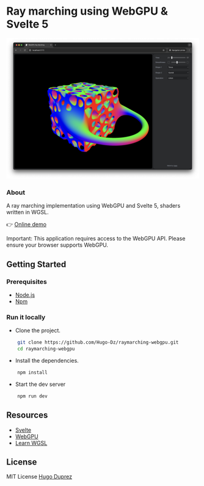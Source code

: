 # Ray marching using WebGPU & Svelte 5

<p align="center">
  <img src="/static/images/screenshot.png" alt="App Screenshot" />
</p>

### About

A ray marching implementation using WebGPU and Svelte 5, shaders written in WGSL.

👉 [Online demo](https://raymarching-webgpu.pages.dev/)

Important: This application requires access to the WebGPU API. Please ensure your browser supports WebGPU.

## Getting Started

### Prerequisites

- [Node.js](https://nodejs.org/en/)
- [Npm](https://docs.npmjs.com/getting-started)

### Run it locally

- Clone the project.

```bash
    git clone https://github.com/Hugo-Dz/raymarching-webgpu.git
    cd raymarching-webgpu
```

- Install the dependencies.

```bash
    npm install
```

- Start the dev server

```bash
    npm run dev
```

## Resources

- [Svelte](https://svelte.dev/)
- [WebGPU](https://www.w3.org/TR/webgpu/)
- [Learn WGSL](https://google.github.io/tour-of-wgsl/)

## License

MIT License [Hugo Duprez](https://www.hugoduprez.com/)